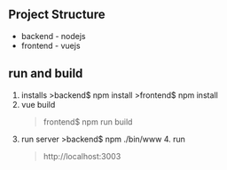 ## Project Structure
* backend - nodejs
* frontend - vuejs

## run and build
  1. installs
    >backend$ npm install
    >frontend$ npm install
  2. vue build
	  >frontend$ npm run build
  3. run server
    >backend$ npm ./bin/www
	4. run
		>http://localhost:3003
	

